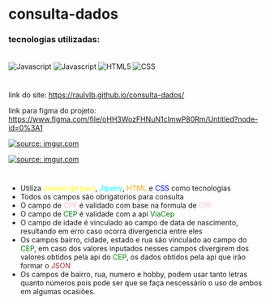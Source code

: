 # consulta-dados

### tecnologias utilizadas:
<div style = "display: inline-block"><br/>
    <img align="center" alt="Javascript" src="https://img.shields.io/badge/JavaScript-F7DF1E?style=for-the-badge&logo=javascript&logoColor=black">
    <img align="center" alt="Javascript" src="https://img.shields.io/badge/jQuery-0769AD?style=for-the-badge&logo=jquery&logoColor=white">
    <img align="center" alt="HTML5" src="https://img.shields.io/badge/HTML5-E34F26?style=for-the-badge&logo=html5&logoColor=white">
    <img align="center" alt="CSS" src="https://img.shields.io/badge/CSS3-1572B6?style=for-the-badge&logo=css3&logoColor=white">
</div>

#

link do site: https://raulvlb.github.io/consulta-dados/

link para figma do projeto: https://www.figma.com/file/oHH3WozFHNuN1cImwP80Rm/Untitled?node-id=0%3A1

<a href="https://imgur.com/IbmLX55"><img src="https://i.imgur.com/IbmLX55l.png" title="source: imgur.com" /></a>

<a href="https://imgur.com/noWfXqz"><img src="https://i.imgur.com/noWfXqzl.png" title="source: imgur.com" /></a>

#

- Utiliza <span style="color:yellow">Javascript puro</span>, <span style="color:cyan">Jquery</span>, <span style="color:orange">HTML</span> e <span style="color:blue">CSS</span> como tecnologias
- Todos os campos são obrigatorios para consulta
- O campo de <span style="color:pink">CPF</span> é validado com base na formula de <span style="color:pink">CPF</span>
- O campo de <span style="color:green">CEP</span> é validade com a api <span style="color:green">ViaCep</span>
- O campo de idade é vinculado ao campo de data de nascimento, 
resultando em erro caso ocorra divergencia entre eles
- Os campos bairro, cidade, estado e rua são vinculado ao campo do <span style="color:green">CEP</span>,
em caso dos valores inputados nesses campos divergirem dos valores obtidos
pela api do <span style="color:green">CEP</span>, os dados obtidos pela api que irão formar o <span style="color:brown">JSON</span>
- Os campos de bairro, rua, numero e hobby, podem usar tanto letras quanto 
números pois pode ser que se faça nescessário o uso de ambos em algumas ocasiões.
